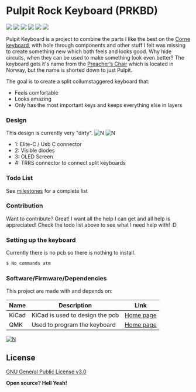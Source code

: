 # Pulpit Rock Keyboard (PRKBD)
[![](https://img.shields.io/github/last-commit/MrSnowMonster/PKBD.svg)](https://github.com/MrSnowMonster/PKBD/commits/master) [![](https://img.shields.io/github/issues-raw/MrSnowMonster/PKBD.svg)](https://github.com/MrSnowMonster/PKBD/issues) [![](https://img.shields.io/github/issues-pr/MrSnowMonster/PKBD.svg)](https://github.com/MrSnowMonster/PKBD/pulls) [![](https://img.shields.io/github/contributors/MrSnowMonster/PKBD.svg)](https://github.com/MrSnowMonster/PKBD/graphs/contributors) ![](https://img.shields.io/github/repo-size/MrSnowMonster/PKBD.svg) [![](https://img.shields.io/github/license/MrSnowMonster/PKBD.svg)](https://github.com/MrSnowMonster/PKBD/blob/master/LICENSE)

Pulpit Keyboard is a project to combine the parts I like the best on the [Corne keyboard](https://github.com/foostan/crkbd), with hole through components and other stuff I felt was missing to create something new which both feels and looks good. Why hide circuits, when they can be used to make something look even better? The keyboard gets it's name from the [Preacher’s Chair](https://en.wikipedia.org/wiki/Preikestolen) which is located in Norway, but the name is shorted down to just Pulpit.

The goal is to create a split collumstaggered keyboard that:
  - Feels comfortable
  - Looks amazing
  - Only has the most important keys and keeps everything else in layers

### Design
This design is currently very "dirty".
![N](https://raw.githubusercontent.com/MrSnowMonster/PKBD/master/hmmmdesign.png)
![N](https://raw.githubusercontent.com/MrSnowMonster/PKBD/master/hmmexplained.png)
- 1: Elite-C / Usb C connector
- 2: Visible diodes
- 3: OLED Screen
- 4: TRRS connector to connect split keyboards

### Todo List
See [milestones](https://github.com/MrSnowMonster/PRKBD/milestones) for a complete list

### Contribution
Want to contribute? Great! I want all the help I can get and all help is appreciated! Check the todo list above to see what I need help with! :D


### Setting up the keyboard

Currently there is no pcb so there is nothing to install.

```sh
$ No commands atm
```

### Software/Firmware/Dependencies
This project are made with and depends on:

| Name | Description | Link |
| ------ | ------ | ------ |
| KiCad | KiCad is used to design the pcb | [Home page](http://kicad-pcb.org/) |
| QMK | Used to program the keyboard | [Home page](https://docs.qmk.fm) |
    
[![N](https://raw.githubusercontent.com/MrSnowMonster/PRKBD/master/powered_by_qmk.png)](https://docs.qmk.fm)

License
----

[GNU General Public License v3.0](https://github.com/MrSnowMonster/PRKBD/blob/master/LICENSE)


**Open source? Hell Yeah!**


